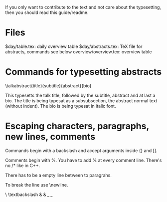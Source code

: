 If you only want to contribute to the text and not care about the typesetting, 
then you should read this guide/readme.

Files
=====
$day/table.tex: daily overview table
$day/abstracts.tex: TeX file for abstracts, commands see below
overview/overview.tex: overview table

Commands for typesetting abstracts
==================================

   \talkabstract{title}{subtitle}{abstract}{bio}

This typesetts the talk title, followed by the subtitle, abstract and at last a bio. 
The title is being typesat as a subsubsection, the abstract normal text (without
indent). The bio is being typesat in italic font.


Escaping characters, paragraphs,  new lines, comments
=====================================================

Commands begin with a backslash and accept arguments inside {} and [].

Comments begin with %. You have to add % at every comment line. There's no /* like in C++.

There has to be a empty line between to paragrahs.

To break the line use \newline.

\	\textbackslash
&	\&
_	\_
